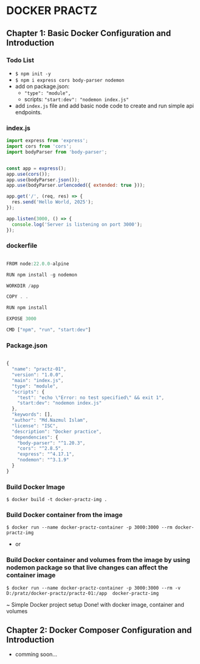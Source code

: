 #                 DOCKER PRACTZ


## Chapter 1: Basic Docker Configuration and Introduction

### Todo List

- `$ npm init -y`
- `$ npm i express cors body-parser nodemon`
- add on package.json: 
    -  `"type": "module",`
    - scripts:  `"start:dev": "nodemon index.js"`
- add `index.js` file and add basic node code to create and run simple api endpoints.


### index.js
```javascript
import express from 'express';
import cors from 'cors';
import bodyParser from 'body-parser';


const app = express();
app.use(cors());
app.use(bodyParser.json());
app.use(bodyParser.urlencoded({ extended: true }));

app.get('/', (req, res) => {
  res.send('Hello World, 2025');
});

app.listen(3000, () => {
  console.log('Server is listening on port 3000');
});

```


### dockerfile
```javascript

FROM node:22.0.0-alpine

RUN npm install -g nodemon

WORKDIR /app

COPY . .

RUN npm install

EXPOSE 3000

CMD ["npm", "run", "start:dev"]


```


### Package.json
```javascript

{
  "name": "practz-01",
  "version": "1.0.0",
  "main": "index.js",
  "type": "module",
  "scripts": {
    "test": "echo \"Error: no test specified\" && exit 1",
    "start:dev": "nodemon index.js"
  },
  "keywords": [],
  "author": "Md.Nazmul Islam",
  "license": "ISC",
  "description": "Docker practice",
  "dependencies": {
    "body-parser": "^1.20.3",
    "cors": "^2.8.5",
    "express": "^4.17.1",
    "nodemon": "^3.1.9"
  }
}

```


### Build Docker Image
`$ docker build -t docker-practz-img . `

### Build Docker container from the image
`$ docker run --name docker-practz-container -p 3000:3000 --rm docker-practz-img`
- or
### Build Docker container and volumes from the image by using nodemon package so that  live changes can affect the container image
`$ docker run --name docker-practz-container -p 3000:3000 --rm -v D:/pratz/docker-practz/practz-01:/app  docker-practz-img`


~ Simple Docker project setup Done! with docker image, container and volumes


## Chapter 2: Docker Composer Configuration and Introduction

- comming soon...